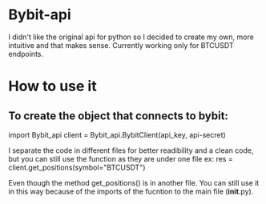 # Bybit-api
I didn't like the original api for python so I decided to create my own, more intuitive and that makes sense.
Currently working only for BTCUSDT endpoints.

# How to use it

## To create the object that connects to bybit:
import Bybit_api
client = Bybit_api.BybitClient(api_key, api-secret)

I separate the code in different files for better readibility and a clean code, but you can still use the function as they are under one file
ex:
res = client.get_positions(symbol="BTCUSDT")

Even though the method get_positions() is in another file. You can still use it in this way because of the imports of the fucntion to the main file (__init__.py).

